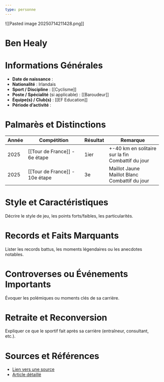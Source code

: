 ```yaml
---
type: personne
---
```

![[Pasted image 20250714211428.png]]
# Ben Healy

# Informations Générales
- **Date de naissance** :  
- **Nationalité** :  Irlandais
- **Sport / Discipline** :  [[Cyclisme]]
- **Poste / Spécialité** (si applicable) :  [[Baroudeur]]
- **Équipe(s) / Club(s)** :  [[EF Education]]
- **Période d’activité** :  

# Palmarès et Distinctions
| Année | Compétition                    | Résultat | Remarque                                             |
| ----- | ------------------------------ | -------- | ---------------------------------------------------- |
| 2025  | [[Tour de France]] - 6e étape  | 1ier     | +-40 km en solitaire sur la fin<br>Combattif du jour |
| 2025  | [[Tour de France]] - 10e étape | 3e       | Maillot Jaune<br>Maillot Blanc<br>Combattif du jour  |

# Style et Caractéristiques
Décrire le style de jeu, les points forts/faibles, les particularités.

# Records et Faits Marquants
Lister les records battus, les moments légendaires ou les anecdotes notables.

# Controverses ou Événements Importants
Évoquer les polémiques ou moments clés de sa carrière.

# Retraite et Reconversion
Expliquer ce que le sportif fait après sa carrière (entraîneur, consultant, etc.).

# Sources et Références
- [Lien vers une source](#)
- [Article détaillé](#)
